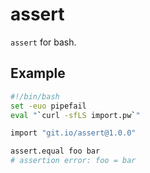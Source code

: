 # assert

`assert` for bash.

## Example

```bash
#!/bin/bash
set -euo pipefail
eval "`curl -sfLS import.pw`"

import "git.io/assert@1.0.0"

assert.equal foo bar
# assertion error: foo = bar
```
